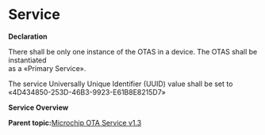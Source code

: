 # Service

**Declaration**

There shall be only one instance of the OTAS in a device. The OTAS shall be instantiated<br /> as a «Primary Service».

The service Universally Unique Identifier \(UUID\) value shall be set to<br /> «4D434850-253D-46B3-9923-E61B8E8215D7»

**Service Overview**

**Parent topic:**[Microchip OTA Service v1.3](GUID-ADB0AB34-DEE4-4107-8618-C3FBA1CDDDA1.md)

